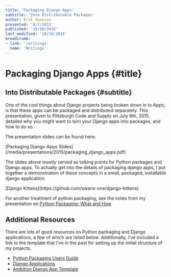 ```yaml
---
title: 'Packaging Django Apps'
subtitle: 'Into Distributable Packages'
author: Erik Swanson
presented: '8/7/2015'
published: '19/10/2016'
last_modified: '19/10/2016'
breadcrumb:
- link: '/writings'
  name: 'Writings'
---
```



Packaging Django Apps {#title}
==============================

Into Distributable Packages {#subtitle}
---------------------------------------


One of the cool things about Django projects being broken down in to
Apps, is that these apps can be packaged and distributed
separately. This presentation, given to Pittsburgh Code and Supply on
July 8th, 2015, detailed why you might want to turn your Django apps
into packages, and how to do so.

The presentation slides can be found here:

<div class="centering">
[Packaging Django Apps Slides](/media/presentations/2015/packaging_django_apps.pdf)
</div>

The slides above mostly served as talking points for Python packages
and Django apps. To actually get into the details of packaging django
apps, I put together a demonstration of these concepts in a small,
packaged, installable django application:

<div class="centering">
[Django Kittens](https://github.com/swans-one/django-kittens)
</div>

For another treatment of python packaging, see the notes from my
presentation on [Python Packaging: What and How](/writings/Python-Packaging)

Additional Resources
--------------------

There are lots of good resources on Python packaging and Django
applications, a few of which are listed below. Additionally, I've
included a link to the template that I've in the past for setting up
the initial structure of my projects.

- [Python Packaging Users Guide](https://packaging.python.org/)
- [Django Applications](https://docs.djangoproject.com/en/1.10/ref/applications/)
- [Ambition Django App Template](https://github.com/ambitioninc/django-app-template)
